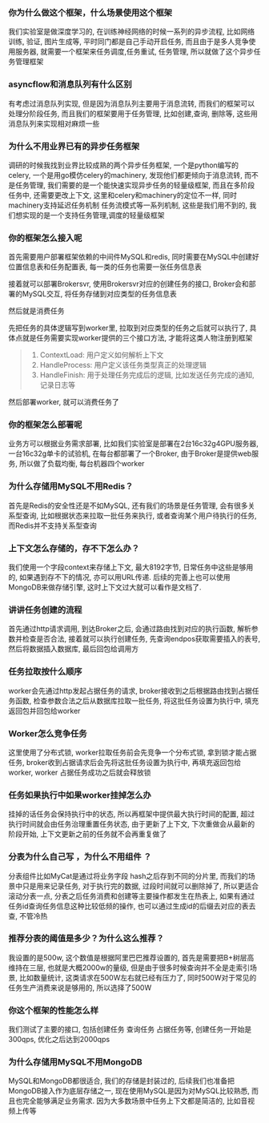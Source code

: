 ### 你为什么做这个框架，什么场景使用这个框架

我们实验室是做深度学习的, 在训练神经网络的时候一系列的异步流程, 比如网络训练, 验证, 图片生成等, 平时同门都是自己手动开启任务, 而且由于是多人竞争使用服务器, 就需要一个框架来任务调度,任务重试, 任务管理, 所以就做了这个异步任务管理框架

### asyncflow和消息队列有什么区别

 有考虑过消息队列实现, 但是因为消息队列主要用于消息流转, 而我们的框架可以处理分阶段任务, 而且我们的框架要用于任务管理, 比如创建,查询, 删除等, 这些用消息队列来实现相对麻烦一些

### 为什么不用业界已有的异步任务框架

 调研的时候我找到业界比较成熟的两个异步任务框架, 一个是python编写的celery, 一个是用go模仿celery的machinery, 发现他们都更倾向于消息流转, 而不是任务管理, 我们需要的是一个能快速实现异步任务的轻量级框架, 而且在多阶段任务中, 还需要更改上下文, 这里和celery和machinery的定位不一样, 同时machinery支持延迟任务机制 任务流模式等一系列机制, 这些是我们用不到的, 我们想实现的是一个支持任务管理,调度的轻量级框架

### 你的框架怎么接入呢

首先需要用户部署框架依赖的中间件MySQL和redis, 同时需要在MySQL中创建好位置信息表和任务配置表, 每一类的任务也需要一张任务信息表

接着就可以部署Brokersvr, 使用Brokersvr对应的创建任务的接口,  Broker会和部署的MySQL交互, 将任务存储到对应类型的任务信息表

然后就是消费任务

先把任务的具体逻辑写到worker里, 拉取到对应类型的任务之后就可以执行了, 具体点就是任务需要实现worker提供的三个接口方法, 才能将这类人物注册到框架

> 1. ContextLoad: 用户定义如何解析上下文
> 2. HandleProcess: 用户定义该任务类型真正的处理逻辑
> 3. HandleFinish: 用于处理任务完成后的逻辑, 比如发送任务完成的通知, 记录日志等

然后部署worker, 就可以消费任务了

### 你的框架怎么部署呢

业务方可以根据业务需求部署, 比如我们实验室是部署在2台16c32g4GPU服务器, 一台16c32g单卡的试验机, 在每台都部署了一个Broker, 由于Broker是提供web服务, 所以做了负载均衡, 每台机器四个worker

### 为什么存储用MySQL不用Redis？

首先是Redis的安全性还是不如MySQL, 还有我们的场景是任务管理, 会有很多关系型查询, 比如根据状态来拉取一批任务来执行, 或者查询某个用户待执行的任务, 而Redis并不支持关系型查询

### 上下文怎么存储的，存不下怎么办？

我们使用一个字段context来存储上下文, 最大8192字节, 日常任务中这些是够用的, 如果遇到存不下的情况, 亦可以用URL传递. 后续的完善上也可以使用MongoDB来做存储引擎, 这时上下文过大就可以看作是文档了.

### **讲讲任务创建的流程** 

首先通过http请求调用, 到达Broker之后, 会通过路由找到对应的执行函数, 解析参数并检查是否合法, 接着就可以执行创建任务, 先查询endpos获取需要插入的表号, 然后将数据插入数据库, 最后回包给调用方

### 任务拉取按什么顺序

worker会先通过http发起占据任务的请求, broker接收到之后根据路由找到占据任务函数, 检查参数合法之后从数据库拉取一批任务, 将这批任务设置为执行中, 填充返回包并回包给worker

### Worker怎么竞争任务

这里使用了分布式锁, worker拉取任务前会先竞争一个分布式锁, 拿到锁才能占据任务, broker收到占据请求后会先将这批任务设置为执行中, 再填充返回包给worker, worker 占据任务成功之后就会释放锁

### 任务如果执行中如果worker挂掉怎么办

挂掉的话任务会保持执行中的状态, 所以再框架中提供最大执行时间的配置, 超过执行时间就会由任务治理重置任务状态, 由于更新了上下文, 下次重做会从最新的阶段开始, 上下文更新之前的任务就不会再重复做了

### 分表为什么自己写 ，为什么不用组件 ？

分表组件比如MyCat是通过将业务字段 hash之后存到不同的分片里, 而我们的场景中只是用来记录任务, 对于执行完的数据, 过段时间就可以删除掉了, 所以更适合滚动分表一点, 分表之后任务消费和创建等主要操作都发生在热表上, 如果有通过任务id查询任务信息这种比较低频的操作, 也可以通过生成id的后缀去对应的表去查, 不管冷热

### 推荐分表的阈值是多少？为什么这么推荐？

我设置的是500w, 这个数值是根据阿里巴巴推荐设置的, 首先是需要把B+树层高维持在三层, 也就是大概2000w的量级, 但是由于很多时候查询并不全是走索引场景, 比如数量统计, 这类请求在500W左右就已经有压力了, 同时500W对于常见的任务生产消费来说是够用的, 所以选择了500W

### 你这个框架的性能怎么样

我们测试了主要的接口, 包括创建任务 查询任务 占据任务等, 创建任务一开始是300qps, 优化之后达到2000qps



### 为什么存储用MySQL不用MongoDB

MySQL和MongoDB都很适合, 我们的存储是封装过的, 后续我们也准备把MongoDB接入作为底层存储之一, 现在使用MySQL是因为对MySQL比较熟悉, 而且也完全能够满足业务需求. 因为大多数场景中任务上下文都是简洁的, 比如音视频上传等



